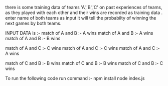 there is some training data of teams
'A','B','C' on past experiences of teams, as they played with each other and their wins are recorded as training data . 
enter name of both teams as input 
it will tell the probabilty of winning the next games by both teams.

INPUT DATA is :-
match of A and B :- A wins
match of A and B :- A wins
match of A and B :- B wins

match of A and C :- C wins
match of A and C :- C wins
match of A and C :- A wins 


match of C and B :- B wins
match of C and B :- B wins
match of C and B :- C wins

To run the following code 
run command :-
npm install
node index.js